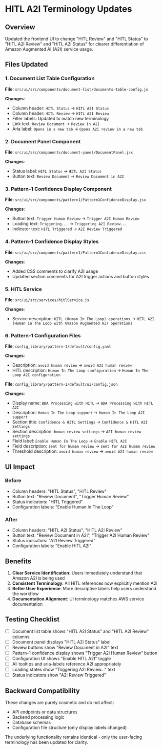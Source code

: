# HITL A2I Terminology Updates

## Overview

Updated the frontend UI to change "HITL Review" and "HITL Status" to "HITL A2I Review" and "HITL A2I Status" for clearer differentiation of Amazon Augmented AI (A2I) service usage.

## Files Updated

### 1. Document List Table Configuration
**File**: `src/ui/src/components/document-list/documents-table-config.js`

**Changes**:
- Column header: `HITL Status` → `HITL A2I Status`
- Column header: `HITL Review` → `HITL A2I Review`
- Filter labels: Updated to match new terminology
- Link text: `Review Document` → `Review in A2I`
- Aria label: `Opens in a new tab` → `Opens A2I review in a new tab`

### 2. Document Panel Component
**File**: `src/ui/src/components/document-panel/DocumentPanel.jsx`

**Changes**:
- Status label: `HITL Status` → `HITL A2I Status`
- Button text: `Review Document` → `Review Document in A2I`

### 3. Pattern-1 Confidence Display Component
**File**: `src/ui/src/components/pattern1/Pattern1ConfidenceDisplay.jsx`

**Changes**:
- Button text: `Trigger Human Review` → `Trigger A2I Human Review`
- Loading text: `Triggering...` → `Triggering A2I Review...`
- Indicator text: `HITL Triggered` → `A2I Review Triggered`

### 4. Pattern-1 Confidence Display Styles
**File**: `src/ui/src/components/pattern1/Pattern1ConfidenceDisplay.css`

**Changes**:
- Added CSS comments to clarify A2I usage
- Updated section comments for A2I trigger actions and button styles

### 5. HITL Service
**File**: `src/ui/src/services/hitlService.js`

**Changes**:
- Service description: `HITL (Human In The Loop) operations` → `HITL A2I (Human In The Loop with Amazon Augmented AI) operations`

### 6. Pattern-1 Configuration Files
**File**: `config_library/pattern-1/default/config.yaml`

**Changes**:
- Description: `avoid human review` → `avoid A2I human review`
- HITL description: `Human In The Loop configuration` → `Human In The Loop A2I configuration`

**File**: `config_library/pattern-1/default/ui/config.json`

**Changes**:
- Display name: `BDA Processing with HITL` → `BDA Processing with HITL A2I`
- Description: `Human In The Loop support` → `Human In The Loop A2I support`
- Section title: `Confidence & HITL Settings` → `Confidence & HITL A2I Settings`
- Section description: `human review settings` → `A2I human review settings`
- Field label: `Enable Human In The Loop` → `Enable HITL A2I`
- Field description: `sent for human review` → `sent for A2I human review`
- Threshold description: `avoid human review` → `avoid A2I human review`

## UI Impact

### Before
- Column headers: "HITL Status", "HITL Review"
- Button text: "Review Document", "Trigger Human Review"
- Status indicators: "HITL Triggered"
- Configuration labels: "Enable Human In The Loop"

### After
- Column headers: "HITL A2I Status", "HITL A2I Review"
- Button text: "Review Document in A2I", "Trigger A2I Human Review"
- Status indicators: "A2I Review Triggered"
- Configuration labels: "Enable HITL A2I"

## Benefits

1. **Clear Service Identification**: Users immediately understand that Amazon A2I is being used
2. **Consistent Terminology**: All HITL references now explicitly mention A2I
3. **Better User Experience**: More descriptive labels help users understand the workflow
4. **Documentation Alignment**: UI terminology matches AWS service documentation

## Testing Checklist

- [ ] Document list table shows "HITL A2I Status" and "HITL A2I Review" columns
- [ ] Document panel displays "HITL A2I Status" label
- [ ] Review buttons show "Review Document in A2I" text
- [ ] Pattern-1 confidence display shows "Trigger A2I Human Review" button
- [ ] Configuration UI shows "Enable HITL A2I" toggle
- [ ] All tooltips and aria-labels reference A2I appropriately
- [ ] Loading states show "Triggering A2I Review..." text
- [ ] Status indicators show "A2I Review Triggered"

## Backward Compatibility

These changes are purely cosmetic and do not affect:
- API endpoints or data structures
- Backend processing logic
- Database schemas
- Configuration file structure (only display labels changed)

The underlying functionality remains identical - only the user-facing terminology has been updated for clarity.
